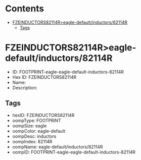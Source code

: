 



Contents
========

* [FZEINDUCTORS82114R>eagle-default/inductors/82114R](#fzeinductors82114reagle-defaultinductors82114r)
	* [Tags](#tags)

# FZEINDUCTORS82114R>eagle-default/inductors/82114R

- ID: FOOTPRINT-eagle-eagle-default-inductors-82114R
- Hex ID: FZEINDUCTORS82114R
- Name: 
- Description: 

## Tags

- hexID: FZEINDUCTORS82114R
- oompType: FOOTPRINT
- oompSize: eagle
- oompColor: eagle-default
- oompDesc: inductors
- oompIndex: 82114R
- oompName: eagle-default/inductors/82114R
- oompID: FOOTPRINT-eagle-eagle-default-inductors-82114R
